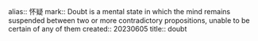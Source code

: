 alias:: 怀疑
mark:: Doubt is a mental state in which the mind remains suspended between two or more contradictory propositions, unable to be certain of any of them
created:: 20230605
title:: doubt
